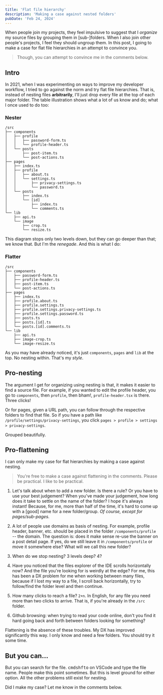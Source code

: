 ```yaml
---
title: 'Flat file hierarchy'
description: 'Making a case against nested folders'
pubDate: 'Feb 24, 2024'
---
```


When people join my projects, they feel impulsive to suggest that I _organize_ my source files by grouping them in [sub-]folders. When I also join other people's projects, I feel they should ungroup them. In this post, I going to make a case for flat file hierarchies in an attempt to convince you.

> Though, you can attempt to convince me in the comments below.

## Intro

In 2021, when I was experimenting on ways to improve my developer workflow, I tried to go against the norm and try flat file hierarchies. That is, instead of nesting files **arbitrarily**, I'll just drop every file at the top of each major folder. The table illustration shows what a lot of us know and do; what I once used to do too:

### Nester

```
/src
├── components
│   ├── profile
│   │   ├── password-form.ts
│   │   └── profile-header.ts
│   └── posts
│       ├── post-item.ts
│       └── post-actions.ts
├── pages
│   ├── index.ts
│   ├── profile
│   │   ├── about.ts
│   │   └── settings.ts
│   │       ├── privacy-settings.ts
│   │       └── password.ts
│   └── posts
│       ├── index.ts
│       └── [id]
│           ├── index.ts
│           └── comments.ts
└── lib
    ├── api.ts
    └── image
        ├── crop.ts
        └── resize.ts
```

This diagram stops only two levels down, but they can go deeper than that; we know that. But I'm the _renegade_. And this is what I do:

### Flatter

```
/src
├── components
│   ├── password-form.ts
│   ├── profile-header.ts
│   ├── post-item.ts
│   └── post-actions.ts
├── pages
│   ├── index.ts
│   ├── profile.about.ts
│   ├── profile.settings.ts
│   ├── profile.settings.privacy-settings.ts
│   ├── profile.settings.password.ts
│   ├── posts.ts
│   ├── posts.[id].ts
│   └── posts.[id].comments.ts
└── lib
    ├── api.ts
    ├── image-crop.ts
    └── image-resize.ts
```

As you may have already noticed, it's just `components`, `pages` and `lib` at the top. No nesting within. That's my _style_.

## Pro-nesting

The argument I get for organizing using nesting is that, it makes it easier to find a source file. For example, if you wanted to edit the profile header, you go to `components`, then `profile`, then bham!, `profile-header.tsx` is there. Three clicks!

Or for pages, given a URL path, you can follow through the respective folders to find that file. So if you have a path like `/profile/settings/privacy-settings`, you click `pages > profile > settings > privacy-settings`.

Grouped beautifully.

## Pro-flattening

I can only make my case for flat hierarchies by making a case against nesting.

> You're free to make a case against flattening in the comments. Please be practical. I like to be practical.

1. Let's talk about when to add a new folder. Is there a rule? Or you have to use your best judgement? When you've made your judgement, how long does it take to settle on the name of the folder? I hope it's always instant! Because, for me, more than half of the time, it's hard to come up with a [good] name for a new folder/group. _Of course, except for pages/sub-pages._

1. A lot of people use domains as basis of nesting. For example, profile header, banner, etc. should be placed in the folder `/components/profile` -- the domain. The question is: does it make sense re-use the banner on a post detail page. If yes, do we still leave it in `/components/profile` or move it somewhere else? What will we call this new folder?

1. When do we stop nesting? 3 levels deep? 4?

1. Have you noticed that the files explorer of the IDE scrolls horizontally now? And the file you're looking for is weirdly at the edge? For me, this has been a DX problem for me when working between many files, because if I lost my way to a file, I scroll back horizontally, try to follow/find the folder level and then continue.

1. How many clicks to reach a file? `2+n`. In English, for any file you need more than two clicks to arrive. That is, if you're already in the `/src` folder.

1. Github browsing: when trying to read your code online, don't you find it hard going back and forth between folders looking for something?

Flattening is the absence of these troubles. My DX has improved significantly this way. I only know and need a few folders. You should try it some time.

## But you can…

But you can search for the file. <kbd>cmd</kbd><kbd>shft</kbd><kbd>o</kbd> on VSCode and type the file name. People make this point sometimes. But this is level ground for either option. All the other problems still exist for nesting.

Did I make my case? Let me know in the comments below.